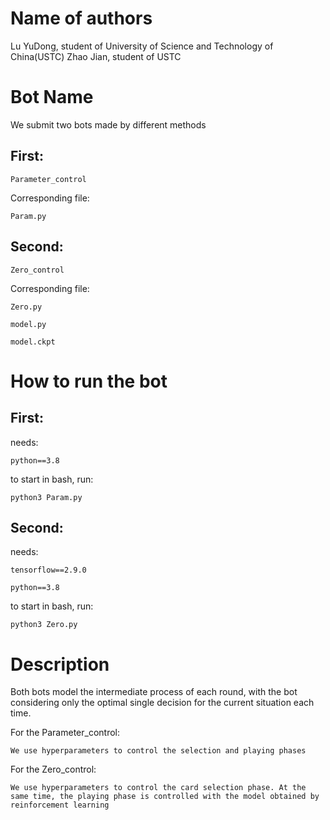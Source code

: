 # Name of authors
Lu YuDong, student of University of Science and Technology of China(USTC)
Zhao Jian, student of USTC

# Bot Name
We submit two bots made by different methods

## First: 
    Parameter_control

Corresponding file:

    Param.py

## Second: 
    Zero_control

Corresponding file:

    Zero.py

    model.py
    
    model.ckpt

# How to run the bot
## First: 
needs:

    python==3.8 

to start in bash, run:

    python3 Param.py

## Second: 
needs:

    tensorflow==2.9.0 

    python==3.8

to start in bash, run:

    python3 Zero.py

# Description
Both bots model the intermediate process of each round, with the bot considering only the optimal single decision for the current situation each time.

For the Parameter_control:

    We use hyperparameters to control the selection and playing phases

For the Zero_control:

    We use hyperparameters to control the card selection phase. At the same time, the playing phase is controlled with the model obtained by reinforcement learning